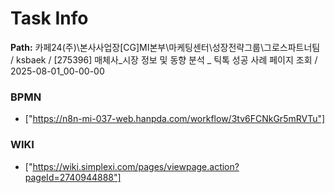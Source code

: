 # Task Info

**Path:** 카페24(주)\본사사업장\[CG]MI본부\마케팅센터\성장전략그룹\그로스파트너팀 / ksbaek / [275396] 매체사_시장 정보 및 동향 분석 _ 틱톡 성공 사례 페이지 조회 / 2025-08-01_00-00-00

### BPMN
- ["https://n8n-mi-037-web.hanpda.com/workflow/3tv6FCNkGr5mRVTu"]

### WIKI
- ["https://wiki.simplexi.com/pages/viewpage.action?pageId=2740944888"]

